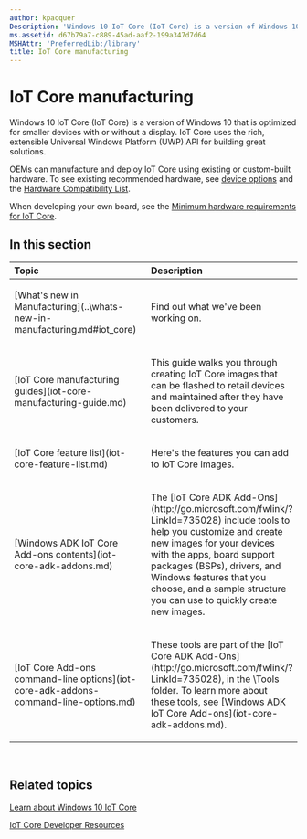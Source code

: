 ```yaml
---
author: kpacquer
Description: 'Windows 10 IoT Core (IoT Core) is a version of Windows 10 that is optimized for smaller devices with or without a display. IoT Core uses the rich, extensible Universal Windows Platform (UWP) API for building great solutions.'
ms.assetid: d67b79a7-c889-45ad-aaf2-199a347d7d64
MSHAttr: 'PreferredLib:/library'
title: IoT Core manufacturing
---
```


# IoT Core manufacturing


Windows 10 IoT Core (IoT Core) is a version of Windows 10 that is optimized for smaller devices with or without a display. IoT Core uses the rich, extensible Universal Windows Platform (UWP) API for building great solutions.

OEMs can manufacture and deploy IoT Core using existing or custom-built hardware. To see existing recommended hardware, see [device options](https://developer.microsoft.com/windows/iot/explore/deviceoptions) and the [Hardware Compatibility List](http://go.microsoft.com/fwlink/?LinkID=532948).

When developing your own board, see the [Minimum hardware requirements for IoT Core](https://msdn.microsoft.com/library/windows/hardware/dn915086#iotcore).

## <span id="in_this_section"></span>In this section


<table>
<colgroup>
<col width="50%" />
<col width="50%" />
</colgroup>
<thead>
<tr class="header">
<th align="left">Topic</th>
<th align="left">Description</th>
</tr>
</thead>
<tbody>

<tr class="odd">
<td align="left"><p>[What's new in Manufacturing](..\whats-new-in-manufacturing.md#iot_core)</p></td>
<td align="left"><p>Find out what we've been working on.</p></td>
</tr>

<tr class="odd">
<td align="left"><p>[IoT Core manufacturing guides](iot-core-manufacturing-guide.md)</p></td>
<td align="left"><p>This guide walks you through creating IoT Core images that can be flashed to retail devices and maintained after they have been delivered to your customers.</p></td>
</tr>
<tr class="even">
<td align="left"><p>[IoT Core feature list](iot-core-feature-list.md)</p></td>
<td align="left"><p>Here's the features you can add to IoT Core images.</p></td>
</tr>
<tr class="odd">
<td align="left"><p>[Windows ADK IoT Core Add-ons contents](iot-core-adk-addons.md)</p></td>
<td align="left"><p>The [IoT Core ADK Add-Ons](http://go.microsoft.com/fwlink/?LinkId=735028) include tools to help you customize and create new images for your devices with the apps, board support packages (BSPs), drivers, and Windows features that you choose, and a sample structure you can use to quickly create new images.</p></td>
</tr>
<tr class="even">
<td align="left"><p>[IoT Core Add-ons command-line options](iot-core-adk-addons-command-line-options.md)</p></td>
<td align="left"><p>These tools are part of the [IoT Core ADK Add-Ons](http://go.microsoft.com/fwlink/?LinkId=735028), in the \Tools folder. To learn more about these tools, see [Windows ADK IoT Core Add-ons](iot-core-adk-addons.md).</p></td>
</tr>
</tbody>
</table>

 

## <span id="related_topics"></span>Related topics

[Learn about Windows 10 IoT Core](https://developer.microsoft.com/windows/iot/explore/iotcore)

[IoT Core Developer Resources](https://developer.microsoft.com/windows/iot)
 

 